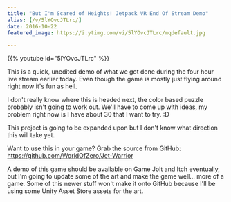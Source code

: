 ```yaml
---
title: "But I'm Scared of Heights! Jetpack VR End Of Stream Demo"
alias: [/v/5lYOvcJTLrc/]
date: 2016-10-22
featured_image: https://i.ytimg.com/vi/5lYOvcJTLrc/mqdefault.jpg

---
```


{{% youtube id="5lYOvcJTLrc" %}}

This is a quick, unedited demo of what we got done during the four hour live stream earlier today. Even though the game is mostly just flying around right now it's fun as hell.

I don't really know where this is headed next, the color based puzzle probably isn't going to work out. We'll have to come up with ideas, my problem right now is I have about 30 that I want to try. :D

This project is going to be expanded upon but I don't know what direction this will take yet.

Want to use this in your game? Grab the source from GitHub: https://github.com/WorldOfZero/Jet-Warrior

A demo of this game should be available on Game Jolt and Itch eventually, but I'm going to update some of the art and make the game well... more of a game. Some of this newer stuff won't make it onto GitHub because I'll be using some Unity Asset Store assets for the art.